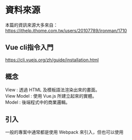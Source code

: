# 資料來源
本篇的資訊來源大多來自：  
https://ithelp.ithome.com.tw/users/20107789/ironman/1710
## Vue cli指令入門
https://cli.vuejs.org/zh/guide/installation.html
## 概念
View : 透過 HTML 及模板語法渲染出來的畫面。  
View Model : 使用 Vue.js 所建立起來的實體。  
Model : 後端程式中的商業邏輯。  
## 引入
一般的專案中通常都是使用 Webpack 來引入，但也可以使用 <script> 元素來引入。

    <!DOCTYPE html>
    <html>
    <head>
        ...
        <script src="https://unpkg.com/vue"></script>
    </head>
    <body>
        ...
    </body>
    </html>
## 建立實體

    <script>
        var vm = new Vue({
            ...
        });
        ...
    </script>
## 第一個例子

    var vm = new Vue({
        el: '#app',
        data: {
            message: "This is local data.",
        },
        methods: {
            getRemoteMessage() {
                Promise.resolve("Get remote data.")
                    .then((res) => {
                        this.message = res;
                    });
            },
        },
    });
這樣可以將vue實例綁定在<code>id</code>為<code>app</code>的元素上。  
## 取得實例中的變數
    var vm = new Vue({
      ...
      data: {
        a: 1
      }
    });

    console.log(vm.$data.a); // 1
像是<code>$data</code>這種有前綴<code>$</code>的屬性是 Vue 實例所配置的，有前綴是為了跟使用者定義的屬性作區別，所有的<code>$</code>屬性可以在 API 文件中找到。  
直接對修改<code>$data</code>，Vue就會重新渲染畫面造成變化:

    vm.$data.a = 2; // equal to vm.a = 2
## 監聽資料變化
    var vm = new Vue({
      ...
      data: {
        a: 1,
        b: 1
      },
      ...
    });

    ...
    vm.$watch('a', function (newValue, oldValue) {
      this.b = oldValue;
    })
<code>$watch</code>: 在第一個參數中設定的資料變化時觸發第二個參數的函式，在這個例子中當<code>a</code>發生變化時，會將未修改時的<code>a</code>數值設給<code>b</code>。
## 生命週期鉤子
<img src="https://d1dwq032kyr03c.cloudfront.net/upload/images/20181019/20107789jljtZxzJPJ.png" width=300px>

## Mustache 標籤
其實就是雙層大括號<code>{{}}</code>。  
每次變數值有變動都會re-render。  
Instance:

    var vm = new Vue({
      el: "#app",
      data: {
        a: 1
      },
      created() {
        setInterval(() => {
          this.a++;
        }, 1000);
      }
    }); 
template:

    <div id="app">
      {{a}}
    </div>
這樣的話，讀值每秒都會更新一次。  
但若加上 v-once 這個 directive 可以讓 Mustache 標籤只渲染一次，使用的方式如下:

    <div id="app">
      <span>{{a}}</span>
      <span v-once>render once: {{a}}</span>
      ...
    </div>
也可以塞Javascript陳述式：  
    
    <div id="app">
      ...
      <div>plus one: {{a + 1}}</div>
      <div>ternary expressions: {{a % 2 === 0 ? 'even' : 'odd'}}</div>  
      <div>length: {{a.toString().length}}</div>
      <div>Math.pow2: {{Math.pow(a, 2)}}</div>
    </div>
## Directives
<code>v-html</code>會將資料當作 HTML 做渲染  
使用<code>v-if</code>來決定是否要渲染元素  
要綁定實例中變數的話，要用<code>v-bind</code>，例如：

    <div id="app">
      ...
      <div v-bind:id="id">Bind Directives</div>
    </div>
<code>v-bind</code>和<code>v-on</code>實在太常用了，所以都有縮寫！

    <!-- 一般寫法 -->
    <button v-bind:disabled='isDisabled'>I am disabled</button>
    <!-- 簡寫 -->
    <button :disabled='isDisabled'>I am disabled</button>
<code>v-bind</code>使用<code>:</code>當作簡寫。

    <!-- 一般寫法 -->
    <button v-on:click.once='click'>b--</button>
    <!-- 簡寫 -->
    <button @click.once='click'>b--</button>
<code>v-on</code>使用<code>@</code>當作簡寫。
## 改寫表達式的技巧：計算屬性
    var vm = new Vue({
      el: '#app',
      data: {
        number: 1
      },
      computed: {
        numberEvenOrOdd() {
          return this.number % 2 === 0 ? 'even' : 'odd';
        }
      }
    });

    <div id="app">
      <button @click="number++">+</button>
      <button @click="number--">-</button>
      <div>
        <span>Number {{number}} is {{numberEvenOrOdd}}</span>
      </div>
    </div>
要注意的是，<code>compute</code>和<code>method</code>不一樣哦！

    var vm = new Vue({
      ...
      computed: {
        ...
        datePlusNumberComputed() {
          return Date.now();
        }
      },
      methods: {
        ...
        datePlusNumberMethod() {
          return Date.now();
        }
      }
    });

    <div id="app">
      ...
      <div>
        <div>Computed: {{datePlusNumberComputed}}</div>
        <div>Method: {{datePlusNumberMethod()}}</div>
      </div>
    </div>
計算屬性算完之後就不會執行Function，因此值不會改變。  
方法就不同了，只要每次重新渲染畫面就會執行一次。  
如果這個回傳值跟資料來源的變化有關，那應該在來源有變化時在執行即可，否則會產生不必要的運算時間，降低效能，所以當要取得某個結果跟其他資料有關的值的話，用計算屬性才是上策。
## 計算屬性與監聽
兩者有相似的功能和使用情境，計算屬性會在有關的資料產生變化時觸發 callback 函數更新屬性值，而監聽器則是以監聽單個資料變化為主，當監聽的資料產生變化時會觸發 callback 函數，執行後續的處理。  
https://ithelp.ithome.com.tw/articles/10204091
## Class 的綁定
這樣就可以：

    <div id="app">
      <span>
        <span :class="[arrColor, 'bold']">Array Class</span>
      </div>
    </div>

    var vm = new Vue({
      el: '#app',
      data: {
        arrColor: 'red'
      }
    });
方便，不過只有 Class 及 Style 支援這個特殊的轉換。
可以把物件放進計算屬性或是陣列。  
https://ithelp.ithome.com.tw/articles/10204949
## 條件渲染
<code>v-if</code>, <code>v-else-if</code>, <code>v-else</code>, and <code>v-show</code>  
https://ithelp.ithome.com.tw/articles/10205764
## 列表渲染
<code>v-for</code>有個特殊屬性，叫做<code>:key</code>，主要的目的是為了避免迴圈物件被不正確的重用，所以，當你有一組清單需要使用迴圈顯示時，請務必確保指定了唯一的<code>:key</code>，以避免渲染出來的元件不正確的情況。  

    var vm = new Vue({
      data: {
        itemHeader: 'number',
        items: ['one', 'two', 'three']
      }
    });

    <div v-for="item in items">{{itemHeader}} is {{item}}</div>var vm = new Vue({
陣列裡也可以是複雜物件：
    
    data: {
        itemHeader: 'number',
        items: ['one', 'two', 'three'],
        objItems: [
          {name: 'one', number: 1},
          {name: 'two', number: 2},
          {name: 'three', number: 3}
        ]
      }
    });

    建立一個 objItems ，每個元素都是一個有 name 及 number 的物件。

    <div id="app">
      <div v-for="item in items">{{itemHeader}} is {{item}}</div>
      <div v-for="item in objItems">Eng: {{item.name}}, Number: {{item.number}}</div>
    </div>
## 響應系統
<img src="https://d1dwq032kyr03c.cloudfront.net/upload/images/20181029/201077897h3nQ3gUqy.png" width=300px>  
建立實體時會將選項物件中定義資料屬性都設上 getter 及 setter ，並將每個資料的初始值丟給渲染函數去建立Virtual DOM Tree。
建立實體後才加入的屬性因為沒有被給予 getter 及 setter ，所以不會被響應系統察覺。

## 事件處理 
使用 JavaScript 陳述式: 這樣的設定方式適合簡單的事件處理。  
使用方法名稱: 在選項物件中設定 methods 屬性，可以叫用對應的方法，而傳入的第一個參數為原生的 DOM 事件物件。  
使用 JavaScript 陳述式叫用方法: 可以傳入自定義參數，如果要使用原生 DOM 事件物件可以用 $event 傳入方法中。  
使用物件定義: 物件可以設定多個方法，但限制是只能使用方法名稱設置，並且不能使用修飾符。  
只使用事件修飾符: 只執行事件修飾符中設定的代碼。  
### 事件修飾符
<code>.stop</code> : 停止觸發上層 DOM 元素事件。  
<code>.prevent</code> : 避免瀏覽器預設行為。  
<code>.capture</code> : 不管觸發事件的目標是否是下層， 設定 capture 的事件一定會先觸發。  
<code>.self</code> : 只有觸發此 DOM 元素本身才會觸發 self 事件。  
<code>.once</code> : 此事件只觸發一次。  
<code>.passive</code> : 無視 prevent 功能。  
## 表單綁定
<code>v-bind</code>及 <code>{{}}</code>綁定資料至模板上都是從view model到view的單向綁定。
模板上如果有 input 或是 textarea 等的輸入欄位時，會需要將在 view 上更新的資料傳回至 view model 上，這時就需要使用<code>v-model</code>這個雙向綁定的屬性。
### 單行字串
    <button @click="msg=''">Clear</button>
    <input placeholder="Edit" v-model="msg"> {{msg}}
### 多行字串
    <textarea placeholder="Edit" v-model="msgarea"></textarea>
    <p style="white-space: pre-line">{{msgarea}}</p>/
### 下拉式選單
    <div>
      <div>What are you select? {{selected}}</div>
      <select v-model="selected">
        <option disabled value="">Please select one</option>
        <option value="A">A</option>
        <option value="B">B</option>
        <option value="C">C</option>
      </select>
      <br/>
    </div>
### 修飾符
<code>.lazy</code>: 更新的時間點會被延到<code>change</code>事件時。  
<code>.number</code>: 讓此輸入框的類型維持在數字。
<code>.trim</code>: 會trim使用者輸入的字串。
## 組件(Component)
根節點是生成<code>new Vue</code>的實體。  
底下組件的建立是使用<code>Vue.component</code>註冊。  
只有<code>new Vue</code>可以使用<code>el</code>屬性定義掛載目標(因為它是根節點)。  
所以組件需要使用<code>template</code>或是<code>render</code>函數設定目標模板，如下：  

    Vue.component('button-counter', {
      data: function() {
        return {
          count: 0
        }
      },
      template: '<button v-on:click="count++">You clicked me {{ count }} times.</button>'
    })
在模板則是這樣使用：

    <div id="app">
      <button-counter></button-counter>
    </div>
### <code>data</code>屬性
由於組件可能會有復用的情形，因此每個資料屬性必須要擁有獨立的實體，所以在組件中的<code>data</code>屬性需要使用函數來回傳一個全新的物件。
### <code>is</code>屬性
#### 動態載入組件
如果此組件會在程式執行時改變，那就不能直接設定在模板上，可以使用<code>is</code>取得組件，Vue.js會依照這個組件去渲染DOM元素，如下例所示:

    <div id="app3">
      <button @click="dynamicComponent='hello'">Hello</button>
      <button @click="dynamicComponent='bye'">Bye</button>
      <button @click="dynamicComponent={template: `<p style='color: purple'>Good</p>`}">Good</button>
      <component :is="dynamicComponent"></component>
    </div>
#### HTML 元素配置限制

在像是ul、ol、table及select標籤下會有限制使用的元素，例如table下層就一定要使用tr，可是當你使用組件設定這些下層元素時，會如下面這樣設定:

    <table id="app2">
      <my-row></my-row>
    </table>

這時會因為是錯誤的標籤而被抬升，<code>my-row</code>被抬到<code>table</code>外面了，  
為了防止這樣的問題，我們可以用<code>is</code>屬性在tr標籤上設定想要使用的組件，這樣就不會被判定為錯誤的標籤了:
    <table id="app2">
      <tr is="my-row"></tr>
    </table>

#### 組件內容
如果想要設定組件內容的話，可以使用slot標籤來決定組件內容的配置:
    
    Vue.component('button-counter', {
      data: function() {
        return {
          count: 0
        }
      },
      template: `
        <div>
          <p>{{count}}</p>
          <button v-on:click="count++">
            <slot>
              Click
            </slot>
          </button>
        </div>
      `
    });
我們將原本的按鈕內容中加上<code>slot</code>標籤，當我們要客製按鈕上的字串時，只要像下面這樣:

    <div id="app4">
      <button-counter>Hello Click Button</button-counter>
    </div>
## 組件間的資料傳輸 
子組件只要在<code>props</code>屬性加上需要由父組件傳入的參數定義，父組件就可以在配置子組件的時候給予子組件所需的參數屬性，而如果子組件因為變動需要通知父組件，就可以使用<code>$emit</code>通知父組件，而父組件只要設定相關事件的處理函數就可以接收到子組件的資料。
### 父組件使用屬性傳資料給子組件
在子組件使用<code>props</code>屬性註冊客製屬性，由父組件設定在子組件的屬性會變為實體中的屬性

    Vue.component('button-counter', {
      template: `
        <button @click="count+=1">
          {{buttonName}} {{count}} times
        </button>
      `,
      props: ['buttonName'],
      data: function() {
        return {
          count: 0,
        };
      },
    });
在<code>props</code>中設定<code>buttonName</code>，表示<code>buttonName</code>是一個客製屬性，會由父組件在設定模板時給予它的值。
接著設定父組件:  

    <div id="app">
      <button-counter button-name="Click me"></button-counter>
    </div>

    var vm = new Vue({
      el: '#app',
    });
超級好的懶人包！資料來源：  
https://jeremysu0131.github.io/Vue-js-%E7%88%B6%E5%AD%90%E7%B5%84%E4%BB%B6%E6%BA%9D%E9%80%9A-emit-on/
父組件：

    <template>
      <div id="app">
        <child v-on:childMethod="parentMethod"></child>
      </div>
    </template>

    <script>
    import Child from './components/Child';
    export default {
      name: 'App',
      components: {
        Child,
      },
      methods: {
        parentMethod() {
          console.log('Hello World');
        },
      },
    };
    </script>
子組件：

    <template>
      <button @click="handleClick">Emit</button>
    </template>

    <script>
    export default {
      methods: {
        handleClick() {
          this.$emit('childMethod');
        },
      },
    };
    </script>
### 使用<code>$emit</code>反應子組件中的變化
當事件或是監聽器觸發時，子組件可以用<code>$emit</code>方法將變化反應給父組件知道。

    Vue.component('button-counter', {
      template: `
        <button @click="clickPlus">
          {{buttonName}} {{count}} times
        </button>
      `,
      props: ['buttonName'],
      data: function() {
        return {
          count: 0,
        };
      },
    methods: {
      clickPlus: function() {
        this.count += 1;
        this.$emit('click-plus', this.count);
      }
    }
    });
接著只要在父組件中的<code>button-counter</code>中設定<code>click-plus</code>事件的綁定就可以監看此事件:
接著在父組件中使用<code>$event</code>當作傳回的資料做處理:

<button-counter button-name="Click me" @click-plus="count=$event"></button-counter>
## 組件註冊
### 全域註冊
在註冊全域組件時要給予兩個參數: 組件名稱及選項物件:

    Vue.component('component-a', {
      // options
      template: `
        <div>a</div>
      `
    });
這樣一來我們就可以之後的任何實體中使用這個組件，
不只是<code>new Vue</code>實體可以使用，連其他組件也可以使用:
### 區域註冊
全域註冊會將原本不需要的組件也載入進來，拖慢載入的時間。
所以針對某些特定實體設計的組件就可以用區域註冊的方式，註冊在需要它的組件中。
區域註冊會是一個選項物件:

    const componentC = {
      // options
      template: `
        <div>c</div>
      `
    };
這個物件可以由<code>components</code>這個選項物件屬性載入實體內:

var vm = new Vue({
  el: '#app',
  components: {
    'component-c': componentC
  }
});
除了 new Vue 實體外，也可以在其他組件中使用！

    Vue.component('component-d', {
      components: {
        'component-c': componentC
      },
      template: `
        <component-c></component-c>
      `
    });
## <code>prop</code>屬性
props 屬性的命名及各種不同類型的設定方式。  
https://ithelp.ithome.com.tw/articles/10208500
## 屬性驗證 
props 最簡單的宣告方式就是使用陣列宣告：  

    props: ['name', 'age', 'loveCoding', 'habits', 'education']
但其實也可以用物件定義：  

    props: {
      name: String,
      age: Number,
      loveCoding: Boolean,
      habits: Array,
      education: Object
    },
甚至可以用陣列定義複數種型別：

    ...
    props: {
      ...
      age: [Number, String],
      ...
    },
    ...
### 自訂型別
Vue.js 提供使用者可以用客製建構子檢查型別:

    function Education(university, highSchool) {
        this.university = university;
        this.highSchool = highSchool;
    }

在 props 上直接設定 Education 即可:

    props: {
      education: Education
    },
可以用<code>instanceof</code>來確認兩個型別是否相等。
### 以物件設定物件屬性
下面這個例子，<code>props</code>的值是物件，而各屬性的值也是物件：

    props: {
      age: {
        type: Number,
        required: true,
        default: 0,
        validator: function (value) {
          return value >= 0
        }
      }
    }
當 required 設為 true 的時候，父組件如果沒有傳入屬性值就會跳錯誤訊息。如下例的<code>age</code>:

    props: {
      age: {
        required: true,
      },
    },
如果父組件設定的屬性沒有<code>age</code>，就會報錯:

    <component-all :name="name"
                   :love-coding="loveCoding"
                   :habits="habits"
                   :education="education"></component-all>
                   props: {
這樣可以設定<code>age</code>屬性的預設值:

    age: {
        default: 18,
      },
    },
除了直接設值外，<code>default</code>還可以使用函數設置:

    props: {
      age: {
        default: function() {
            return 18;
        },
      },
    },
## 客製事件
### 事件命名
客製的事件不會轉換名字，他會直接用原本的字串對應，因此如下面的子組件模板:

    <button @click="$emit('plusCount', count++)">+</button>
子組件中觸發<code>plusCount</code>事件，並把 count 加一的結果往上拋，現在看父組件中的設定:

    <counter @plus-count="count=$event"></counter>

父組件在模板上設定的事件名稱是<code>plus-count</code>這樣的kabab-case字串，但因為事件的名稱對應不存在任何的轉換，因此<code>plusCount</code>不會對應到<code>plus-count</code>，所以子組件拋出的<code>plusCount</code>不會觸發<code>plus-count</code>事件。因此最好的方式就是都使用 kabab-case 名稱。如下例：

    <!-- 子組件模板 -->
    <button @click="$emit('plus-count', count++)">+</button>

    <!-- 父組件模板 -->
    <counter @plus-count="count=$event"></counter>
上例才是正確的，所以在事件命名時： 
<code>$emit</code>的事件名稱使用kabab-case。
父組件上綁定的事件名稱使用kabab-case。
### 綁定原生事件
要綁定原生事件可以用<code>native</code>修飾符，這樣Vue.js會知道這個事件是原生的事件而直接綁定到組件的根元素上，如下例的輸入組件:

    Vue.component('base-input', {
      template: `
        <input>
      `
    });
這個組件很簡單，只有一個 <input> 標籤，接著看一下父組件。
template:

    <base-input @focus.native="onFocus"></base-input>
script:

    var vm = new Vue({
      el: '#app',
      methods: {
        onFocus(){
          console.log('focus');
        }
      }
    });
如此一來<code>focus</code>在輸入框時，<code>Console</code>就會輸出<code>focus</code>
### <code>.sync</code> 修飾符
有時屬性也跟 model 一樣會需要做雙向綁定，這時可以用客製事件達成。
一般來說在 Vue.js 中官方建議使用 update:[屬性名] 的事件叫用父組件更新屬性，如下例所示:

    Vue.component('base-button', {
      props: ['title'],
      template: `
        <button @click="click">{{title}}</button>
      `,
      methods: {
        click() {
          const newTitle = this.title.split("").reverse().join("");
          this.$emit('update:title', newTitle);
        }
      }
    });
父組件如下:

    <base-button :title="title" @update:title="title=$event"></base-button>

    var vm = new Vue({
      el: '#app',
      data: {
        title: 'I Love Vue.js'
      },
    });

這樣我們就可在子組件中更新 title 的字串，點擊按鈕會將名稱反序。  
Vue.js 為了讓開發者撰寫的代碼較為單純而提供了<code>.sync</code>修飾符，它是一個屬性雙向綁定的語法糖，因此如下的屬性設定:

    <base-button :title.sync="title"></base-button>
其實就是剛剛的代碼:

    <base-button :title="title" @update:title="title=$event"></base-button>
<code>.sync</code>修飾符不能使用表達式設定，你只能像是<code>v-model</code>那樣使用屬性名稱做設置。
## 插槽
<code>slot</code>的用法。  
https://ithelp.ithome.com.tw/articles/10209348
## 動態元件
和<code>is</code>的用法有關。<code>keep-alive</code>可以解決元件反覆切換卻要被頻繁銷毀的窘境。  
https://ithelp.ithome.com.tw/articles/10209464
